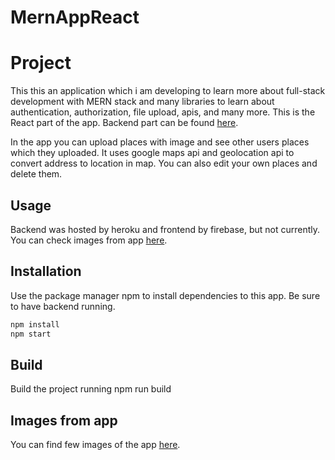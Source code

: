 # MernAppReact

# Project

This this an application which i am developing to learn more about full-stack development with MERN stack and many libraries to learn about authentication, authorization, file upload, apis, and many more.
This is the React part of the app. Backend part can be found [here](https://github.com/Petrikur/MernAppBackend).

In the app you can upload places with image and see other users places which they uploaded. It uses google maps api and geolocation api to convert address to location in map.
You can also edit your own places and delete them.

## Usage

Backend was hosted by heroku and frontend by firebase, but not currently. You can check images from app [here](https://github.com/Petrikur/MernAppReact/tree/main/images).

## Installation

Use the package manager npm to install dependencies to this app. Be sure to have backend running.

```bash
npm install 
npm start
```

## Build
Build the project running npm run build

## Images from app

You can find few images of the app [here](https://github.com/Petrikur/MernAppReact/tree/main/images).



